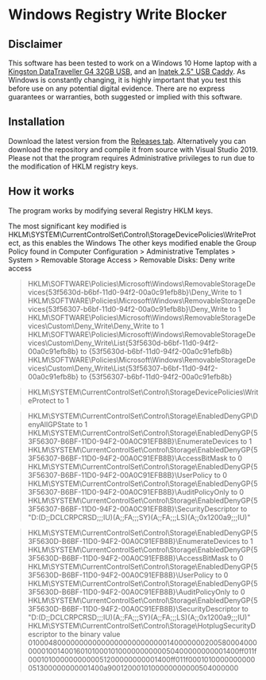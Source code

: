 # Windows Registry Write Blocker

## Disclaimer
This software has been tested to work on a Windows 10 Home laptop with a [Kingston DataTraveller G4 32GB USB](https://www.amazon.co.uk/Kingston-DTIG4-32GB-Traveler-Flash/dp/B00G9WHN12/), and an [Inatek 2.5" USB Caddy](https://www.amazon.co.uk/Optimized-Inateck-3-0-Portable-2-5-SATA-I-Additional/dp/B00KW4T69A/). As Windows is constantly changing, it is highly important that you test this before use on any potential digital evidence. There are no express guarantees or warranties, both suggested or implied with this software.

## Installation
Download the latest version from the [Releases tab](https://github.com/Stormy102/WindowsRegistryWriteBlocker/releases). Alternatively you can download the repository and compile it from source with Visual Studio 2019. Please not that the program requires Administrative privileges to run due to the modification of HKLM registry keys.

## How it works

The program works by modifying several Registry HKLM keys.

The most significant key modified is HKLM\SYSTEM\CurrentControlSet\Control\StorageDevicePolicies\WriteProtect, as this enables the Windows 
The other keys modified enable the Group Policy found in Computer Configuration > Administrative Templates > System > Removable Storage Access > Removable Disks: Deny write access

> HKLM\SOFTWARE\Policies\Microsoft\Windows\RemovableStorageDevices\{53f5630d-b6bf-11d0-94f2-00a0c91efb8b}\Deny_Write to 1
> HKLM\SOFTWARE\Policies\Microsoft\Windows\RemovableStorageDevices\{53f56307-b6bf-11d0-94f2-00a0c91efb8b}\Deny_Write to 1
> HKLM\SOFTWARE\Policies\Microsoft\Windows\RemovableStorageDevices\Custom\Deny_Write\Deny_Write to 1
> HKLM\SOFTWARE\Policies\Microsoft\Windows\RemovableStorageDevices\Custom\Deny_Write\List\{53f5630d-b6bf-11d0-94f2-00a0c91efb8b} to {53f5630d-b6bf-11d0-94f2-00a0c91efb8b}
> HKLM\SOFTWARE\Policies\Microsoft\Windows\RemovableStorageDevices\Custom\Deny_Write\List\{53f56307-b6bf-11d0-94f2-00a0c91efb8b} to {53f56307-b6bf-11d0-94f2-00a0c91efb8b}

> HKLM\SYSTEM\CurrentControlSet\Control\StorageDevicePolicies\WriteProtect to 1

> HKLM\SYSTEM\CurrentControlSet\Control\Storage\EnabledDenyGP\DenyAllGPState to 1
> HKLM\SYSTEM\CurrentControlSet\Control\Storage\EnabledDenyGP\{53F56307-B6BF-11D0-94F2-00A0C91EFB8B}\EnumerateDevices to 1
> HKLM\SYSTEM\CurrentControlSet\Control\Storage\EnabledDenyGP\{53F56307-B6BF-11D0-94F2-00A0C91EFB8B}\AccessBitMask to 0
> HKLM\SYSTEM\CurrentControlSet\Control\Storage\EnabledDenyGP\{53F56307-B6BF-11D0-94F2-00A0C91EFB8B}\UserPolicy to 0
> HKLM\SYSTEM\CurrentControlSet\Control\Storage\EnabledDenyGP\{53F56307-B6BF-11D0-94F2-00A0C91EFB8B}\AuditPolicyOnly to 0
> HKLM\SYSTEM\CurrentControlSet\Control\Storage\EnabledDenyGP\{53F56307-B6BF-11D0-94F2-00A0C91EFB8B}\SecurityDescriptor to "D:(D;;DCLCRPCRSD;;;IU)(A;;FA;;;SY)(A;;FA;;;LS)(A;;0x1200a9;;;IU)"

> HKLM\SYSTEM\CurrentControlSet\Control\Storage\EnabledDenyGP\{53F5630D-B6BF-11D0-94F2-00A0C91EFB8B}\EnumerateDevices to 1
> HKLM\SYSTEM\CurrentControlSet\Control\Storage\EnabledDenyGP\{53F5630D-B6BF-11D0-94F2-00A0C91EFB8B}\AccessBitMask to 0
> HKLM\SYSTEM\CurrentControlSet\Control\Storage\EnabledDenyGP\{53F5630D-B6BF-11D0-94F2-00A0C91EFB8B}\UserPolicy to 0
> HKLM\SYSTEM\CurrentControlSet\Control\Storage\EnabledDenyGP\{53F5630D-B6BF-11D0-94F2-00A0C91EFB8B}\AuditPolicyOnly to 0
> HKLM\SYSTEM\CurrentControlSet\Control\Storage\EnabledDenyGP\{53F5630D-B6BF-11D0-94F2-00A0C91EFB8B}\SecurityDescriptor to "D:(D;;DCLCRPCRSD;;;IU)(A;;FA;;;SY)(A;;FA;;;LS)(A;;0x1200a9;;;IU)"
> HKLM\SYSTEM\CurrentControlSet\Control\Storage\HotplugSecurityDescriptor to the binary value 01000480000000000000000000000000140000000200580004000000010014001601010001010000000000050400000000001400ff011f0001010000000000051200000000001400ff011f0001010000000000051300000000001400a9001200010100000000000504000000
